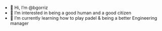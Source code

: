 - 👋 Hi, I’m @bgorriz
- 👀 I’m interested in being a good human and a good citizen
- 🌱 I’m currently learning how to play padel & being a better Engineering manager

<!---
bgorriz/bgorriz is a ✨ special ✨ repository because its `README.md` (this file) appears on your GitHub profile.
You can click the Preview link to take a look at your changes.
--->
